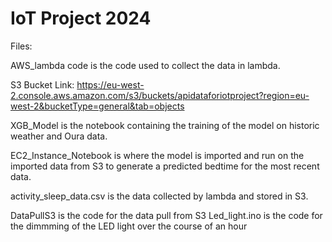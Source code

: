 # IoT Project 2024

Files:

AWS_lambda code is the code used to collect the data in lambda.

S3 Bucket Link: https://eu-west-2.console.aws.amazon.com/s3/buckets/apidataforiotproject?region=eu-west-2&bucketType=general&tab=objects

XGB_Model is the notebook containing the training of the model on historic weather and Oura data.

EC2_Instance_Notebook is where the model is imported and run on the imported data from S3 to generate a predicted bedtime for the most recent data.

activity_sleep_data.csv is the data collected by lambda and stored in S3.

DataPullS3 is the code for the data pull from S3
Led_light.ino is the code for the dimmming of the LED light over the course of an hour
